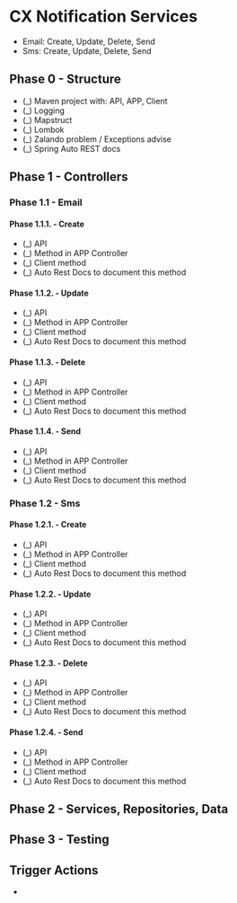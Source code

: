 # CX Notification Services

- Email: Create, Update, Delete, Send
- Sms: Create, Update, Delete, Send

## Phase 0 - Structure

- (_) Maven project with: API, APP, Client
- (_) Logging
- (_) Mapstruct
- (_) Lombok
- (_) Zalando problem / Exceptions advise
- (_) Spring Auto REST docs

## Phase 1 - Controllers

### Phase 1.1 - Email

#### Phase 1.1.1. - Create 
- (_) API
- (_) Method in APP Controller
- (_) Client method
- (_) Auto Rest Docs to document this method

#### Phase 1.1.2. - Update 
- (_) API
- (_) Method in APP Controller
- (_) Client method
- (_) Auto Rest Docs to document this method

#### Phase 1.1.3. - Delete 
- (_) API
- (_) Method in APP Controller
- (_) Client method
- (_) Auto Rest Docs to document this method

#### Phase 1.1.4. - Send 
- (_) API
- (_) Method in APP Controller
- (_) Client method
- (_) Auto Rest Docs to document this method

### Phase 1.2 - Sms

#### Phase 1.2.1. - Create 
- (_) API
- (_) Method in APP Controller
- (_) Client method
- (_) Auto Rest Docs to document this method

#### Phase 1.2.2. - Update 
- (_) API
- (_) Method in APP Controller
- (_) Client method
- (_) Auto Rest Docs to document this method

#### Phase 1.2.3. - Delete 
- (_) API
- (_) Method in APP Controller
- (_) Client method
- (_) Auto Rest Docs to document this method

#### Phase 1.2.4. - Send 
- (_) API
- (_) Method in APP Controller
- (_) Client method
- (_) Auto Rest Docs to document this method

## Phase 2 - Services, Repositories, Data

## Phase 3 - Testing 

## Trigger Actions

*
